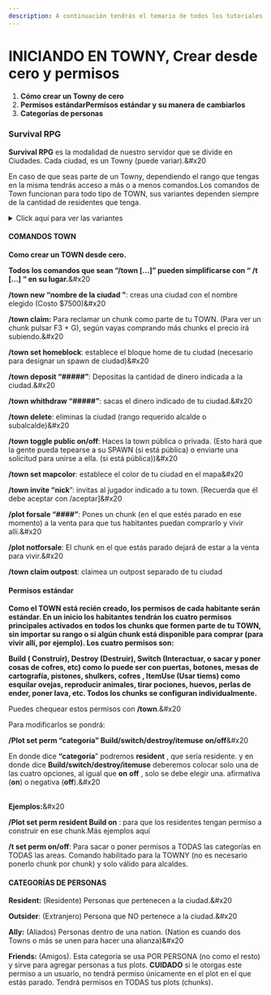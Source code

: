 ```yaml
---
description: A continuación tendrás el temario de todos los tutoriales y explicaciones que verás en esta guía.
---
```


# INICIANDO EN TOWNY, Crear desde cero y permisos

1. **Cómo crear un Towny de cero**
2. **Permisos estándarPermisos estándar y su manera de cambiarlos**
3. **Categorías de personas**

### **Survival RPG**

​**Survival RPG** es la modalidad de nuestro servidor que se divide en Ciudades. Cada ciudad, es un Towny (puede variar).\&#x20

En caso de que seas parte de un Towny, dependiendo el rango que tengas en la misma tendrás acceso a más o a menos comandos.Los comandos de Town funcionan para todo tipo de TOWN, sus variantes dependen siempre de la cantidad de residentes que tenga.

<details>

<summary>Click aquí para ver las variantes</summary>

Campamento (1 residente), asentamiento (5 residentes), Tribu (10 Residentes), Villa (15 residentes), Ciudad pequeña (20 residentes), Ciudad (35 residentes), Ciudad grande (50 residentes), Metrópolis (80 residentes)

</details>

#### COMANDOS TOWN <a href="#comandos-town" id="comandos-town"></a>

**Como crear un TOWN desde cero.**

**Todos los comandos que sean “/town \[...]” pueden simplificarse con “ /t \[...] “ en su lugar.**\&#x20

**/town new “nombre de la ciudad ”**: creas una ciudad con el nombre elegido (Costo $7500)\&#x20

**/town claim:** Para reclamar un chunk como parte de tu TOWN. (Para ver un chunk pulsar F3 + G), según vayas comprando más chunks el precio irá subiendo.\&#x20

**/town set homeblock**: establece el bloque home de tu ciudad (necesario para designar un spawn de ciudad)\&#x20

**/town deposit “#####”**: Depositas la cantidad de dinero indicada a la ciudad.\&#x20

**/town whithdraw “#####”**: sacas el dinero indicado de tu ciudad.\&#x20

**/town delete**: eliminas la ciudad (rango requerido alcalde o subalcalde)\&#x20

**/town toggle public on/off**: Haces la town pública o privada. (Esto hará que la gente pueda tepearse a su SPAWN (si está pública) o enviarte una solicitud para unirse a ella. (si está pública))\&#x20

**/town set mapcolor**: establece el color de tu ciudad en el mapa\&#x20

**/town invite “nick**”: invitas al jugador indicado a tu town. \[Recuerda que él debe aceptar con /aceptar]\&#x20

**/plot forsale “####”**: Pones un chunk (en el que estés parado en ese momento) a la venta para que tus habitantes puedan comprarlo y vivir allí.\&#x20

**/plot notforsale**: El chunk en el que estás parado dejará de estar a la venta para vivir.\&#x20

**/town claim outpost**: claimea un outpost separado de tu ciudad

#### Permisos estándar <a href="#permisos-estandar" id="permisos-estandar"></a>

**Como el TOWN está recién creado, los permisos de cada habitante serán estándar. En un inicio los habitantes tendrán los cuatro permisos principales activados en todos los chunks que formen parte de tu TOWN, sin importar su rango o si algún chunk está disponible para comprar (para vivir allí, por ejemplo). Los cuatro permisos son:**

**Build ( Construir), Destroy (Destruir), Switch (Interactuar, o sacar y poner cosas de cofres, etc) como lo puede ser con puertas, botones, mesas de cartografía, pistones, shulkers, cofres , ItemUse (Usar tiems) como esquilar ovejas, reproducir animales, tirar pociones, huevos, perlas de ender, poner lava, etc. Todos los chunks se configuran individualmente.**

Puedes chequear estos permisos con **/town**.\&#x20

Para modificarlos se pondrá:

**/Plot set perm “categoría” Build/switch/destroy/itemuse** **on/off**\&#x20

En donde dice **“categoría**” podremos **resident** , que sería residente. y en donde dice **Build/switch/destroy/itemuse** deberemos colocar solo una de las cuatro opciones, al igual que **on** **off** , solo se debe elegir una. afirmativa (**on**) o negativa (**off**).\&#x20

\
**Ejemplos:**\&#x20

**/Plot set perm resident Build on** : para que los residentes tengan permiso a construir en ese chunk.Más ejemplos aquí

**/t set perm on/off**: Para sacar o poner permisos a TODAS las categorías en TODAS las areas. Comando habilitado para la TOWNY (no es necesario ponerlo chunk por chunk) y solo válido para alcaldes.

#### **CATEGORÍAS DE PERSONAS** <a href="#categorias-de-personas" id="categorias-de-personas"></a>

**Resident:** (Residente) Personas que pertenecen a la ciudad.\&#x20

**Outsider**: (Extranjero) Persona que NO pertenece a la ciudad.\&#x20

**Ally:** (Aliados) Personas dentro de una nation. (Nation es cuando dos Towns o más se unen para hacer una alianza)\&#x20

**Friends:** (Amigos). Esta categoría se usa POR PERSONA (no como el resto) y sirve para agregar personas a tus plots. **CUIDADO** si le otorgas este permiso a un usuario, no tendrá permiso únicamente en el plot en el que estás parado. Tendrá permisos en TODAS tus plots (chunks).​
